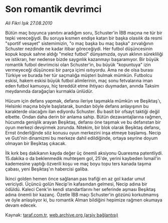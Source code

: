 # Son romantik devrimci

*Ali Fikri Işık 27.08.2010*

<div class="yazi"><p>Bütün maç boyunca yanıtını aradığım soru, Schuster'in İBB maçına ne tür bir tepki vereceğiydi. Bu soruya kısmen endişe katan bir başka olasılık da resmi "sportif vesayet" sistemimizin, "o maç başka bu maç başka" zırvalığının Schuster nezdinde ne kadar itibar göreceğiydi. Her futbol düşüncesinin kopuk kopuk sahne aldığı "melez futbol" dünyamızda, oyun aklının sürekliliği ve istikrarı, her nedense bizde saygınlık kazanmayı başaramıyor. Bir büyük romantik futbol devrimcisi olan Schuster'in, bu büyük "kopuntuya" izin vermeyeceği düşüncesi bir parça içimi ısıtıyordu. Ama ne de olsa burası Türkiye ve burada her tür saçmalığa müşteri bulmak mümkün. Futbolcu eskisi, hakem eskisi büyük futbol alimlerinin, maç sonu fetvalarına iman eden futbol kamuoyu, hiç tereddüt etme ihtiyacı duymadan, anında Taksim meydanında darağaçları kurmakla ünlüdür.</p>
<p>Hücum için defans yapmak, defansı ileriye taşımakla mümkün ve Beşiktaş'ı, Helsinki maçına böyle başlatarak, bundan böyle defans anlayışının bu karakterde olacağını ilan ediyordu Schuster. Bu basit bir ofsayt taktiği değil elbette. Ondan daha derin bir anlama sahip. Bütün dezavantajlarına rağmen, hücumda genişlik arayan Beşiktaş, defansı öne taşımak ve bu defanstan bir oyun merkezi devşirmek zorunda. Nitekim, bir blok olarak Beşiktaş defansı, Ernst önderliğinde söz konusu oyun merkezini inşa etmeye başlamış. Necip ve Guti'nin dinamizmi bu merkeze dahil edildiğinde, ortaya seyrine doyum olmayan bir Beşiktaş çıkacak.</p>
<p>İlk kırk beş dakikanın kayda değer üç önemli aksiyonu Quaresma patentliydi. 15.dakika o da beklenmedik muhteşem gol, 25'de, yerini kaybeden İsmail'in kademesine yaptığı özverili koşu ve maç boyu topu ters kanada taşıma çabası, yeni Beşiktaş'ın habercisi galiba.</p>
<p>İkinci golden hemen önce sağlanan pas trafiği en az gol kadar umut vericiydi. Üçüncü golün Necip'in kafasından gelmesi, Necip adına bir ödüldü. Kaleci Cenk'in kendi standartlarını her seferinde aşması Beşiktaş adına önemli bir kazanç. Özetle İBB maçı Schuster'in gözünü korkutmamış ve öyle anlaşılıyor ki, bu romantik Alman bildiğini hepimize rağmen okumaya devam edecek.</p></div>

Kaynak: [taraf.com.tr](http://www.taraf.com.tr:80/ali-fikri-isik/makale-son-romantik-devrimci.htm), [web.archive.org (arşiv bağlantısı)](http://web.archive.org/web/20100828192431/http://www.taraf.com.tr:80/ali-fikri-isik/makale-son-romantik-devrimci.htm)
